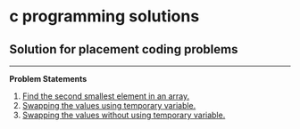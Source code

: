 # c programming solutions

## Solution for placement coding problems

---

**Problem Statements**

1. [Find the second smallest element in an array.](https://github.com/darshanr27/c-programming-solutions/blob/master/code%20solutions/code_1.c)
2. [Swapping the values using temporary variable.](https://github.com/darshanr27/c-programming-solutions/blob/master/code%20solutions/code_2.c)
3. [Swapping the values without using temporary variable.](https://github.com/darshanr27/c-programming-solutions/blob/master/code%20solutions/code_3.c)
